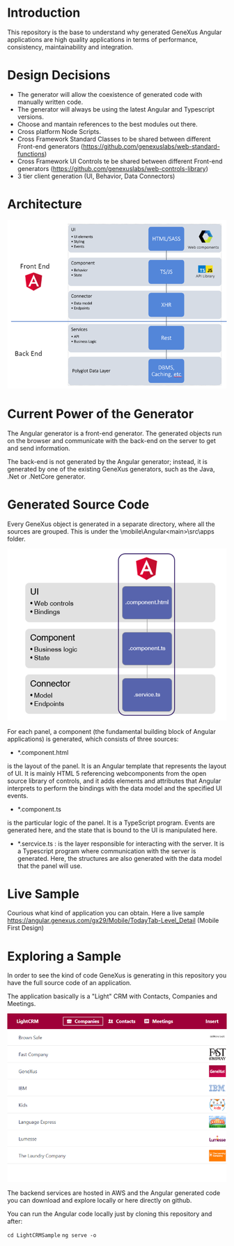 # Introduction

This repository is the base to understand why generated GeneXus Angular applications are high quality applications in terms of performance, consistency, maintainability and integration.

# Design Decisions

- The generator will allow the coexistence of generated code with manually written code.
- The generator will always be using the latest Angular and Typescript versions.
- Choose and mantain references to the best modules out there.
- Cross platform Node Scripts.
- Cross Framework Standard Classes to be shared between different Front-end generators (https://github.com/genexuslabs/web-standard-functions)
- Cross Framework UI Controls te be shared between different Front-end generators (https://github.com/genexuslabs/web-controls-library)
- 3 tier client generation (UI, Behavior, Data Connectors)

# Architecture 

![Angular High Level Architecture](architectureAngular.png) 


# Current Power of the Generator

The Angular generator is a front-end generator. The generated objects run on the browser and communicate with the back-end on the server to get and send information.

The back-end is not generated by the Angular generator; instead, it is generated by one of the existing GeneXus generators, such as the Java, .Net or .NetCore generator. 

# Generated Source Code

Every GeneXus object is generated in a separate directory, where all the sources are grouped. This is under the <Model directory>\mobile\Angular\<main>\src\apps folder.
  
 ![Generated Code Structure](codeStructure.png)

 For each panel, a component (the fundamental building block of Angular applications) is generated, which consists of three sources:

- *.component.html 

is the layout of the panel. It is an Angular template that represents the layout of UI. It is mainly HTML 5 referencing webcomponents from the open source library of controls, and it adds elements and attributes that Angular interprets to perform the bindings with the data model and the specified UI events.

- *.component.ts 

is the particular logic of the panel. It is a TypeScript program. Events are generated here, and the state that is bound to the UI is manipulated here.

- *.sercvice.ts : is the layer responsible for interacting with the server. It is a Typescript program where communication with the server is generated. Here, the structures are also generated with the data model that the panel will use.


# Live Sample

Courious what kind of application you can obtain. Here a live sample https://angular.genexus.com/gx29/Mobile/TodayTab-Level_Detail (Mobile First Design)

# Exploring a Sample

In order to see the kind of code GeneXus is generating in this repository you have the full source code of an application. 

The application basically is a "Light" CRM with Contacts, Companies and Meetings. 

![LightCRM](lightCRM.png)

The backend services are hosted in AWS and the Angular generated code you can download and explore locally or here directly on github.

You can run the Angular code locally just by cloning this repository and after:

`
cd LightCRMSample
`
`
ng serve -o
`

 
 
